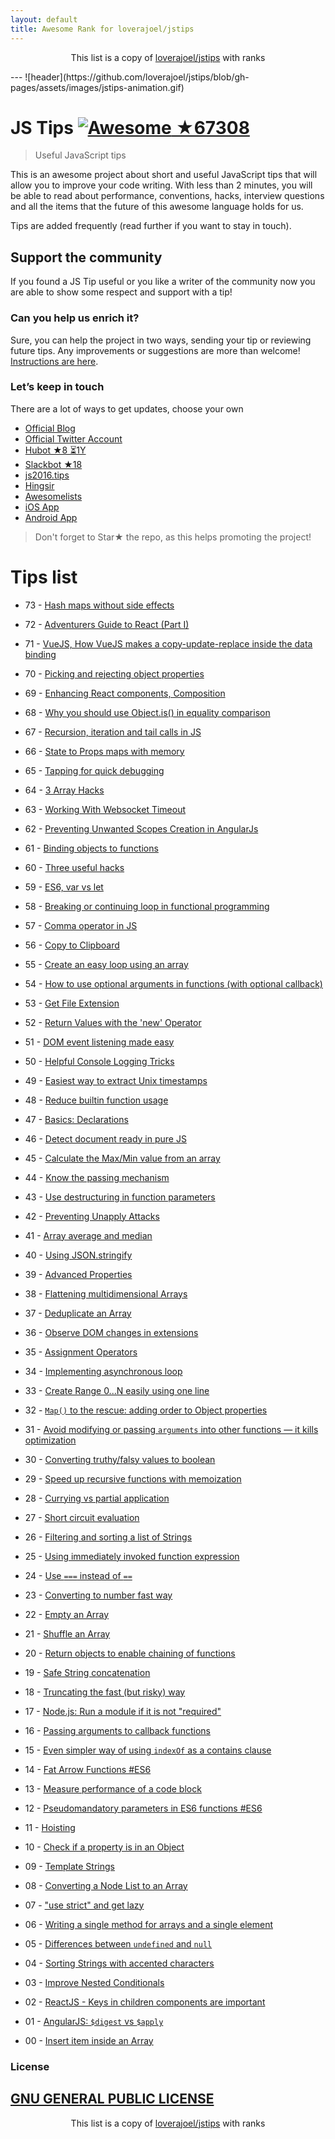 ```yaml
---
layout: default
title: Awesome Rank for loverajoel/jstips
---
```


<p align="center">
	This list is a copy of <a href="https://github.com/loverajoel/jstips">loverajoel/jstips</a> with ranks
</p>
---
![header](https://github.com/loverajoel/jstips/blob/gh-pages/assets/images/jstips-animation.gif)

# JS Tips [![Awesome](https://cdn.rawgit.com/sindresorhus/awesome/d7305f38d29fed78fa85652e3a63e154dd8e8829/media/badge.svg) ★67308](https://github.com/sindresorhus/awesome)
> Useful JavaScript tips

This is an awesome project about short and useful JavaScript tips that will allow you to improve your code writing. With less than 2 minutes, you will be able to read about performance, conventions, hacks, interview questions and all the items that the future of this awesome language holds for us.

Tips are added frequently (read further if you want to stay in touch).

## Support the community
If you found a JS Tip useful or you like a writer of the community now you are able to show some respect and support with a tip!

### Can you help us enrich it?
Sure, you can help the project in two ways, sending your tip or reviewing future tips.
Any improvements or suggestions are more than welcome!
[Instructions are here](https://github.com/loverajoel/jstips/blob/master/CONTRIBUTING.md).

### Let’s keep in touch

There are a lot of ways to get updates, choose your own

- [Official Blog](http://www.jstips.co)
- [Official Twitter Account](https://twitter.com/tips_js)
- [Hubot ★8 ⏳1Y](https://github.com/dggriffin/hubot-jstips)
- [Slackbot ★18](https://github.com/radibit/js-tips-slack-bot)
- [js2016.tips](http://js2016.tips/)
- [Hingsir](http://hingsir.com/jstips-site/dist/tips/)
- [Awesomelists](https://awesomelists.top/#/repos/loverajoel/jstips)
- [iOS App](https://goo.gl/Y9WiBc)
- [Android App](https://goo.gl/lYorrU)

> Don't forget to Star★ the repo, as this helps promoting the project!

# Tips list

- 73 - [Hash maps without side effects](http://www.jstips.co/en/javascript/hash-maps-without-side-effects/)
- 72 - [Adventurers Guide to React (Part I)](http://www.jstips.co/en/react/adventurers-guide-to-react/)
- 71 - [VueJS, How VueJS makes a copy-update-replace inside the data binding](http://www.jstips.co/en/more/vuejs-how-vuejs-makes-a-copy-update-replace-inside-the-data-binding/)
- 70 - [Picking and rejecting object properties](http://www.jstips.co/en/javascript/picking-and-rejecting-object-properties/)
- 69 - [Enhancing React components, Composition](http://www.jstips.co/en/react/enhancing-react-components-composition/)
- 68 - [Why you should use Object.is() in equality comparison](http://www.jstips.co/en/javascript/why-you-should-use-Object.is()-in-equality-comparison/)
- 67 - [Recursion, iteration and tail calls in JS](http://www.jstips.co/en/javascript/recursion-iteration-and-tail-calls-in-js/)
- 66 - [State to Props maps with memory](http://www.jstips.co/en/react/state-to-props-maps-with-memory/)
- 65 - [Tapping for quick debugging](http://www.jstips.co/en/javascript/tapping-for-quick-debugging/)
- 64 - [3 Array Hacks](http://www.jstips.co/en/javascript/3-array-hacks/)
- 63 - [Working With Websocket Timeout](http://www.jstips.co/en/javascript/working-with-websocket-timeout/)
- 62 - [Preventing Unwanted Scopes Creation in AngularJs](http://www.jstips.co/en/angular/preventing-unwanted-scopes-creation-in-angularjs/)
- 61 - [Binding objects to functions](http://www.jstips.co/en/javascript/binding-objects-to-functions/)
- 60 - [Three useful hacks](http://www.jstips.co/en/javascript/three-useful-hacks/)
- 59 - [ES6, var vs let](http://www.jstips.co/en/javascript/keyword-var-vs-let/)
- 58 - [Breaking or continuing loop in functional programming](http://www.jstips.co/en/javascript/break-continue-loop-functional/)
- 57 - [Comma operator in JS](http://www.jstips.co/en/javascript/comma-operaton-in-js/)
- 56 - [Copy to Clipboard](http://www.jstips.co/en/javascript/copy-to-clipboard/)
- 55 - [Create an easy loop using an array](http://www.jstips.co/en/javascript/make-easy-loop-on-array/)
- 54 - [How to use optional arguments in functions (with optional callback)](http://www.jstips.co/en/javascript/use-optional-arguments/)
- 53 - [Get File Extension](http://www.jstips.co/en/javascript/get-file-extension/)
- 52 - [Return Values with the 'new' Operator](http://www.jstips.co/en/javascript/return-values-with-the-new-operator/)
- 51 - [DOM event listening made easy](http://www.jstips.co/en/javascript/DOM-event-listening-made-easy/)
- 50 - [Helpful Console Logging Tricks](http://www.jstips.co/en/javascript/helpful-console-log-hacks/)

- 49 - [Easiest way to extract Unix timestamps](http://www.jstips.co/en/javascript/extract-unix-timestamp-easily/)
- 48 - [Reduce builtin function usage](http://www.jstips.co/en/javascript/reminders-about-reduce-function-usage/)
- 47 - [Basics: Declarations](http://www.jstips.co/en/javascript/basics-declarations/)
- 46 - [Detect document ready in pure JS](http://www.jstips.co/en/javascript/detect-document-ready-in-pure-js/)
- 45 - [Calculate the Max/Min value from an array](http://www.jstips.co/en/javascript/calculate-the-max-min-value-from-an-array/)
- 44 - [Know the passing mechanism](http://www.jstips.co/en/javascript/know-the-passing-mechanism/)

- 43 - [Use destructuring in function parameters](http://www.jstips.co/en/javascript/use-destructuring-in-function-parameters/)
- 42 - [Preventing Unapply Attacks](http://www.jstips.co/en/javascript/preventing-unapply-attacks/)
- 41 - [Array average and median](http://www.jstips.co/en/javascript/array-average-and-median/)
- 40 - [Using JSON.stringify](http://www.jstips.co/en/javascript/using-json-stringify/)
- 39 - [Advanced Properties](http://www.jstips.co/en/javascript/advanced-properties/)
- 38 - [Flattening multidimensional Arrays](http://www.jstips.co/en/javascript/flattening-multidimensional-arrays-in-javascript/)

- 37 - [Deduplicate an Array](http://www.jstips.co/en/javascript/deduplicate-an-array/)
- 36 - [Observe DOM changes in extensions](http://www.jstips.co/en/javascript/observe-dom-changes/)
- 35 - [Assignment Operators](http://www.jstips.co/en/javascript/assignment-shorthands/)
- 34 - [Implementing asynchronous loop](http://www.jstips.co/en/javascript/implementing-asynchronous-loops/)
- 33 - [Create Range 0...N easily using one line](http://www.jstips.co/en/javascript/create-range-0...n-easily-using-one-line/)
- 32 - [`Map()` to the rescue: adding order to Object properties](http://www.jstips.co/en/javascript/map-to-the-rescue-adding-order-to-object-properties/)

- 31 - [Avoid modifying or passing `arguments` into other functions — it kills optimization](http://www.jstips.co/en/javascript/avoid-modifying-or-passing-arguments-into-other-functions-it-kills-optimization/)
- 30 - [Converting truthy/falsy values to boolean](http://www.jstips.co/en/javascript/converting-truthy-falsy-values-to-boolean/)
- 29 - [Speed up recursive functions with memoization](http://www.jstips.co/en/javascript/speed-up-recursive-functions-with-memoization/)
- 28 - [Currying vs partial application](http://www.jstips.co/en/javascript/curry-vs-partial-application/)
- 27 - [Short circuit evaluation](http://www.jstips.co/en/javascript/short-circuit-evaluation-in-js/)
- 26 - [Filtering and sorting a list of Strings](http://www.jstips.co/en/javascript/filtering-and-sorting-a-list-of-strings/)
- 25 - [Using immediately invoked function expression](http://www.jstips.co/en/javascript/Using-immediately-invoked-function-expression/)
- 24 - [Use `===` instead of `==`](http://www.jstips.co/en/javascript/use_===_instead_of_==/)
- 23 - [Converting to number fast way](http://www.jstips.co/en/javascript/converting-to-number-fast-way/)
- 22 - [Empty an Array](http://www.jstips.co/en/javascript/two-ways-to-empty-an-array/)
- 21 - [Shuffle an Array](http://www.jstips.co/en/javascript/shuffle-an-array/)
- 20 - [Return objects to enable chaining of functions](http://www.jstips.co/en/javascript/return-objects-to-enable-chaining-of-functions/)
- 19 - [Safe String concatenation](http://www.jstips.co/en/javascript/safe-string-concatenation/)
- 18 - [Truncating the fast (but risky) way](http://www.jstips.co/en/javascript/rounding-the-fast-way/)
- 17 - [Node.js: Run a module if it is not "required"](http://www.jstips.co/en/javascript/nodejs-run-a-module-if-it-is-not-required/)
- 16 - [Passing arguments to callback functions](http://www.jstips.co/en/javascript/passing-arguments-to-callback-functions/)
- 15 - [Even simpler way of using `indexOf` as a contains clause](http://www.jstips.co/en/javascript/even-simpler-way-of-using-indexof-as-a-contains-clause/)
- 14 - [Fat Arrow Functions #ES6](http://www.jstips.co/en/javascript/fat-arrow-functions/)
- 13 - [Measure performance of a code block](http://www.jstips.co/en/javascript/tip-to-measure-performance-of-a-javascript-block/)
- 12 - [Pseudomandatory parameters in ES6 functions #ES6](http://www.jstips.co/en/javascript/pseudomandatory-parameters-in-es6-functions/)
- 11 - [Hoisting](http://www.jstips.co/en/javascript/hoisting/)
- 10 - [Check if a property is in an Object](http://www.jstips.co/en/javascript/check-if-a-property-is-in-a-object/)
- 09 - [Template Strings](http://www.jstips.co/en/javascript/template-strings/)
- 08 - [Converting a Node List to an Array](http://www.jstips.co/en/javascript/converting-a-node-list-to-an-array/)
- 07 - ["use strict" and get lazy](http://www.jstips.co/en/javascript/use-strict-and-get-lazy/)
- 06 - [Writing a single method for arrays and a single element](http://www.jstips.co/en/javascript/writing-a-single-method-for-arrays-and-a-single-element/)
- 05 - [Differences between `undefined` and `null`](http://www.jstips.co/en/javascript/differences-between-undefined-and-null/)
- 04 - [Sorting Strings with accented characters](http://www.jstips.co/en/javascript/sorting-strings-with-accented-characters/)
- 03 - [Improve Nested Conditionals](http://www.jstips.co/en/javascript/improve-nested-conditionals/)
- 02 - [ReactJS - Keys in children components are important](http://www.jstips.co/en/react/keys-in-children-components-are-important/)
- 01 - [AngularJS: `$digest` vs `$apply`](http://www.jstips.co/en/angular/angularjs-digest-vs-apply/)
- 00 - [Insert item inside an Array](http://www.jstips.co/en/javascript/insert-item-inside-an-array/)

### License
[GNU GENERAL PUBLIC LICENSE](https://github.com/loverajoel/jstips/blob/master/LICENSE.md)
---
<p align="center">
	This list is a copy of <a href="https://github.com/loverajoel/jstips">loverajoel/jstips</a> with ranks
</p>
